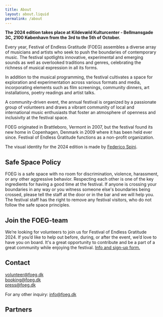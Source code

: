 ```yaml
---
title: About
layout: about.liquid
permalink: /about
---
```


<p><strong>The 2024 edition takes place at Kildevæld Kulturcenter - Bellmansgade 3C, 2100 København from the 3rd to the 5th of October.</strong>
</p>

<p>Every year, Festival of Endless Gratitude (FOEG) assembles a diverse array of musicians and artists who seek to push the boundaries of contemporary music. The festival spotlights innovative, experimental and emerging sounds as well as overlooked traditions and genres, celebrating the richness of musical expression in all its forms.</p>

<p>In addition to the musical programming, the festival cultivates a space for exploration and experimentation across various formats and media, incorporating elements such as film screenings, community dinners, art installations, poetry readings and artist talks.</p>

<p>A community-driven event, the annual festival is organized by a passionate group of volunteers and draws a vibrant community of local and international music enthusiasts that foster an atmosphere of openness and inclusivity at the festival space.</p>

<p>FOEG originated in Brattleboro, Vermont in 2007, but the festival found its new home in Copenhagen, Denmark in 2009 where it has been held ever since. Festival of Endless Gratitude functions as a non-profit organization.</p>

<p>The visual identity for the 2024 edition is made by <a href="https://www.instagram.com/federico.spini/">Federico Spini</a>.</p>

<h2>Safe Space Policy</h2>
<p>FOEG is a safe space with no room for discrimination, violence, harassment, or any other aggressive behavior. Respecting each other is one of the key ingredients for having a good time at the festival. If anyone is crossing your boundaries in any way or you witness someone else's boundaries being crossed, please tell the staff at the door or in the bar and we will help you. The festival staff has the right to remove any festival visitors, who do not follow the safe space principles.</p>

<h2>Join the FOEG-team</h2>
<p>We’re looking for volunteers to join us for Festival of Endless Gratitude 2024. If you’d like to help out before, during, or after the event, we’d love to have you on board. It's a great opportunity to contribute and be a part of a great community while enjoying the festival. <a href="https://docs.google.com/forms/d/e/1FAIpQLSfDfpcyMm2Bzi3niZ047bYUPvTDQ_KSzkeqfy0QQK_M7DeyZA/viewform?pli=1">Info and sign-up form.</a></p>



<h2>Contact</h2>
<p>
<a href="mailto:volunteer@foeg.dk">volunteer@foeg.dk</a>
<br><a href="mailto:booking@foeg.dk">booking@foeg.dk</a>
<br><a href="mailto:press@foeg.dk">press@foeg.dk</a></p>
<p>For any other inquiry: <a href="mailto:info@foeg.dk">info@foeg.dk</a></p>

<h2>Partners</h2>